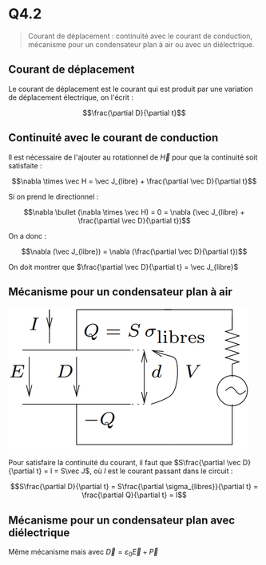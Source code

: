 # Q4.2

> Courant de déplacement : continuité avec le courant de conduction, mécanisme pour un condensateur plan à air ou avec un diélectrique.

## Courant de déplacement

Le courant de déplacement est le courant qui est produit par une variation de déplacement électrique, on l'écrit :

$$\frac{\partial D}{\partial t}$$

## Continuité avec le courant de conduction

Il est nécessaire de l'ajouter au rotationnel de $\vec H$ pour que la continuité soit satisfaite :

$$\nabla \times \vec H = \vec J_{libre} + \frac{\partial \vec D}{\partial t}$$

Si on prend le directionnel :

$$\nabla \bullet (\nabla \times \vec H) = 0 = \nabla (\vec J_{libre} + \frac{\partial \vec D}{\partial t})$$

On a donc :

$$\nabla (\vec J_{libre}) = \nabla (\frac{\partial \vec D}{\partial t})$$

On doit montrer que $\frac{\partial \vec D}{\partial t} = \vec J_{libre}$

## Mécanisme pour un condensateur plan à air

![](attachments/Pasted%20image%2020230816090343.png)

Pour satisfaire la continuité du courant, il faut que $S\frac{\partial \vec D}{\partial t} = I = S\vec J$, où $I$ est le courant passant dans le circuit :

$$S\frac{\partial D}{\partial t} = S\frac{\partial \sigma_{libres}}{\partial t} = \frac{\partial Q}{\partial t} = I$$

## Mécanisme pour un condensateur plan avec diélectrique

Même mécanisme mais avec $\vec D = \varepsilon_0 \vec E + \vec P$